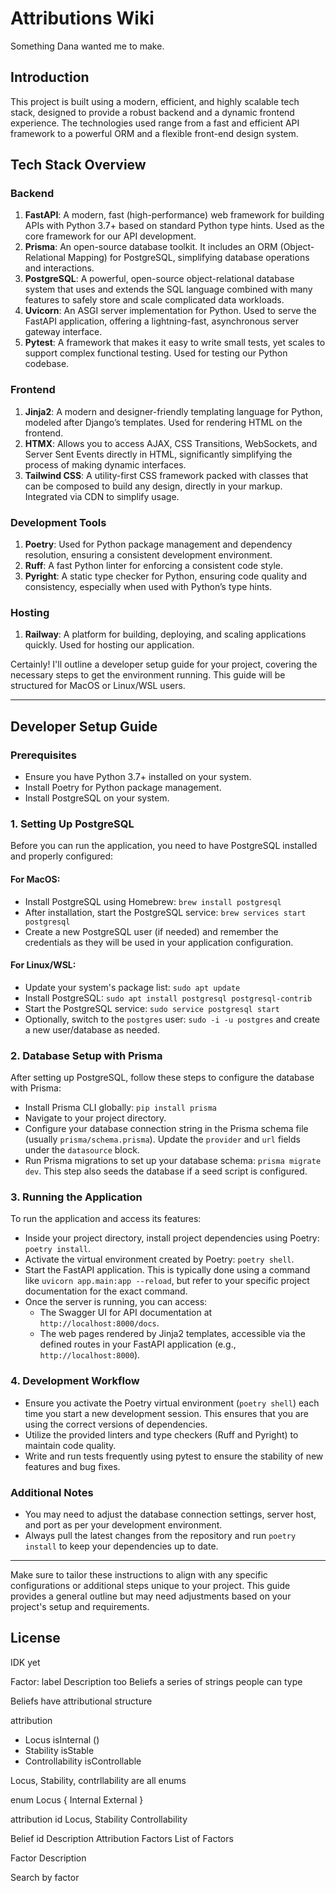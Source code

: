 # Attributions Wiki

Something Dana wanted me to make.

## Introduction
This project is built using a modern, efficient, and highly scalable tech stack, designed to provide a robust backend and a dynamic frontend experience. The technologies used range from a fast and efficient API framework to a powerful ORM and a flexible front-end design system.

## Tech Stack Overview

### Backend
1. **FastAPI**: A modern, fast (high-performance) web framework for building APIs with Python 3.7+ based on standard Python type hints. Used as the core framework for our API development.
2. **Prisma**: An open-source database toolkit. It includes an ORM (Object-Relational Mapping) for PostgreSQL, simplifying database operations and interactions.
3. **PostgreSQL**: A powerful, open-source object-relational database system that uses and extends the SQL language combined with many features to safely store and scale complicated data workloads.
4. **Uvicorn**: An ASGI server implementation for Python. Used to serve the FastAPI application, offering a lightning-fast, asynchronous server gateway interface.
5. **Pytest**: A framework that makes it easy to write small tests, yet scales to support complex functional testing. Used for testing our Python codebase.

### Frontend
1. **Jinja2**: A modern and designer-friendly templating language for Python, modeled after Django’s templates. Used for rendering HTML on the frontend.
2. **HTMX**: Allows you to access AJAX, CSS Transitions, WebSockets, and Server Sent Events directly in HTML, significantly simplifying the process of making dynamic interfaces.
3. **Tailwind CSS**: A utility-first CSS framework packed with classes that can be composed to build any design, directly in your markup. Integrated via CDN to simplify usage.

### Development Tools
1. **Poetry**: Used for Python package management and dependency resolution, ensuring a consistent development environment.
2. **Ruff**: A fast Python linter for enforcing a consistent code style.
3. **Pyright**: A static type checker for Python, ensuring code quality and consistency, especially when used with Python’s type hints.

### Hosting
1. **Railway**: A platform for building, deploying, and scaling applications quickly. Used for hosting our application.

Certainly! I'll outline a developer setup guide for your project, covering the necessary steps to get the environment running. This guide will be structured for MacOS or Linux/WSL users.

---

## Developer Setup Guide

### Prerequisites
- Ensure you have Python 3.7+ installed on your system.
- Install Poetry for Python package management.
- Install PostgreSQL on your system.

### 1. Setting Up PostgreSQL
Before you can run the application, you need to have PostgreSQL installed and properly configured:

#### For MacOS:
- Install PostgreSQL using Homebrew: `brew install postgresql`
- After installation, start the PostgreSQL service: `brew services start postgresql`
- Create a new PostgreSQL user (if needed) and remember the credentials as they will be used in your application configuration.

#### For Linux/WSL:
- Update your system's package list: `sudo apt update`
- Install PostgreSQL: `sudo apt install postgresql postgresql-contrib`
- Start the PostgreSQL service: `sudo service postgresql start`
- Optionally, switch to the `postgres` user: `sudo -i -u postgres` and create a new user/database as needed.

### 2. Database Setup with Prisma
After setting up PostgreSQL, follow these steps to configure the database with Prisma:

- Install Prisma CLI globally: `pip install prisma`
- Navigate to your project directory.
- Configure your database connection string in the Prisma schema file (usually `prisma/schema.prisma`). Update the `provider` and `url` fields under the `datasource` block.
- Run Prisma migrations to set up your database schema: `prisma migrate dev`. This step also seeds the database if a seed script is configured.

### 3. Running the Application
To run the application and access its features:

- Inside your project directory, install project dependencies using Poetry: `poetry install`.
- Activate the virtual environment created by Poetry: `poetry shell`.
- Start the FastAPI application. This is typically done using a command like `uvicorn app.main:app --reload`, but refer to your specific project documentation for the exact command.
- Once the server is running, you can access:
  - The Swagger UI for API documentation at `http://localhost:8000/docs`.
  - The web pages rendered by Jinja2 templates, accessible via the defined routes in your FastAPI application (e.g., `http://localhost:8000`).

### 4. Development Workflow
- Ensure you activate the Poetry virtual environment (`poetry shell`) each time you start a new development session. This ensures that you are using the correct versions of dependencies.
- Utilize the provided linters and type checkers (Ruff and Pyright) to maintain code quality.
- Write and run tests frequently using pytest to ensure the stability of new features and bug fixes.

### Additional Notes
- You may need to adjust the database connection settings, server host, and port as per your development environment.
- Always pull the latest changes from the repository and run `poetry install` to keep your dependencies up to date.

---

Make sure to tailor these instructions to align with any specific configurations or additional steps unique to your project. This guide provides a general outline but may need adjustments based on your project's setup and requirements.
## License
IDK yet






Factor: label
    Description too
    Beliefs a series of strings people can type

Beliefs have attributional structure

attribution
- Locus             isInternal ()
- Stability         isStable
- Controllability   isControllable

Locus, Stability, contrllability are all enums

enum Locus {
    Internal
    External
}

attribution 
    id
    Locus, 
    Stability
    Controllability

Belief 
    id
    Description
    Attribution
    Factors List of Factors

Factor
    Description 


Search by factor
